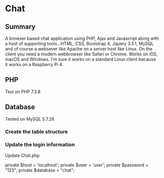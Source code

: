 # Chat

## Summary
A browser based chat application using PHP, Ajax and Javascript along with a host of supporting tools...HTML, CSS, Bootstrap 4, Jquery 3.5.1, MySQL and of course a websever like Apache on a server host like Linux. On the client you need a modern webbrowser like Safari or Chrome. Works on iOS, macOS and Windows. I'm sure it works on a standard Linux client because it works on a Raspberry Pi 4.

## PHP
Test on PHP 7.3.8

## Database
Tested on MySQL 5.7.26

### Create the table structure

### Update the login information
Update Chat.php

private $host = 'localhost';
private $user = 'user';
private $password = "123";
private $database = "chat";


